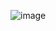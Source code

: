 ![image](https://github.com/MN-987/CinemaVista-movies-react-app/assets/77201700/3979cb45-19aa-4c50-9275-900f06626ae6)
